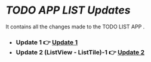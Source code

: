 # _TODO APP LIST Updates_
It contains all the changes made to the TODO LIST APP  .
<h3> 
  <ul>
    <li> Update 1 👉 <a href = "https://github.com/AvinandanBose/todolistapp_updates/tree/main/Update%201"> Update 1 </a> </li>
    <li> Update 2 (ListView - ListTile)-1 👉 <a href = "https://github.com/AvinandanBose/todolistapp_updates/tree/main/Update%202%20(ListView%20-%20ListTile)-1"> Update 2 </a> </li>
  </ul>
  </h3>
